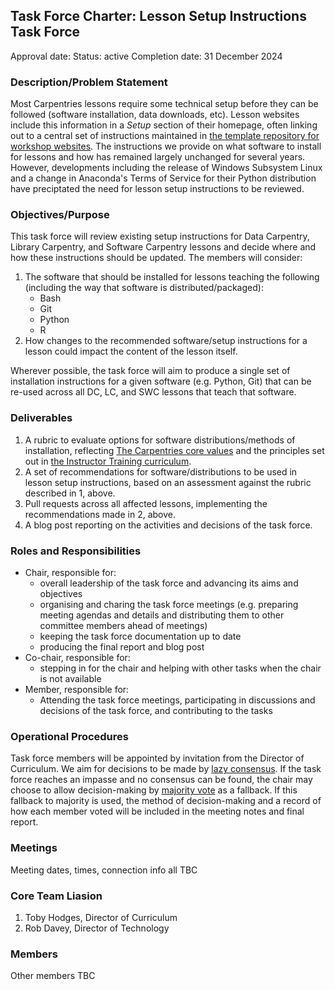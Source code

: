 ## Task Force Charter: Lesson Setup Instructions Task Force

Approval date: 
Status: active
Completion date: 31 December 2024

### Description/Problem Statement
Most Carpentries lessons require some technical setup before they can be followed (software installation, data downloads, etc). 
Lesson websites include this information in a _Setup_ section of their homepage, often linking out to a central set of instructions maintained in [the template repository for workshop websites](https://github.com/carpentries/workshop-template/).
The instructions we provide on what software to install for lessons and how has remained largely unchanged for several years. 
However, developments including the release of Windows Subsystem Linux and a change in Anaconda's Terms of Service for their Python distribution have preciptated the need for lesson setup instructions to be reviewed.

### Objectives/Purpose
This task force will review existing setup instructions for Data Carpentry, Library Carpentry, and Software Carpentry lessons and decide where and how these instructions should be updated.
The members will consider:

1. The software that should be installed for lessons teaching the following (including the way that software is distributed/packaged):
    - Bash
    - Git
    - Python
    - R
3. How changes to the recommended software/setup instructions for a lesson could impact the content of the lesson itself.

Wherever possible, the task force will aim to produce a single set of installation instructions for a given software (e.g. Python, Git) that can be re-used across all DC, LC, and SWC lessons that teach that software.

### Deliverables

1. A rubric to evaluate options for software distributions/methods of installation, reflecting [The Carpentries core values](https://carpentries.org/values/) and the principles set out in [the Instructor Training curriculum](https://carpentries.github.io/instructor-training/).
2. A set of recommendations for software/distributions to be used in lesson setup instructions, based on an assessment against the rubric described in 1, above.
3. Pull requests across all affected lessons, implementing the recommendations made in 2, above.
4. A blog post reporting on the activities and decisions of the task force.

### Roles and Responsibilities

- Chair, responsible for:
  - overall leadership of the task force and advancing its aims and objectives
  - organising and charing the task force meetings (e.g. preparing meeting agendas and details and distributing them to other committee members ahead of meetings)
  - keeping the task force documentation up to date
  - producing the final report and blog post
- Co-chair, responsible for:
  - stepping in for the chair and helping with other tasks when the chair is not available
- Member, responsible for:
  - Attending the task force meetings, participating in discussions and decisions of the task force, and contributing to the tasks
 
### Operational Procedures

Task force members will be appointed by invitation from the Director of Curriculum.
We aim for decisions to be made by [lazy consensus](https://medlabboulder.gitlab.io/democraticmediums/mediums/lazy_consensus/).
If the task force reaches an impasse and no consensus can be found, the chair may choose to allow decision-making by [majority vote](https://medlabboulder.gitlab.io/democraticmediums/mediums/majority_voting/) as a fallback.
If this fallback to majority is used, the method of decision-making and a record of how each member voted will be included in the meeting notes and final report.

### Meetings
Meeting dates, times, connection info all TBC
### Core Team Liasion

1. Toby Hodges, Director of Curriculum
2. Rob Davey, Director of Technology

### Members
Other members TBC
